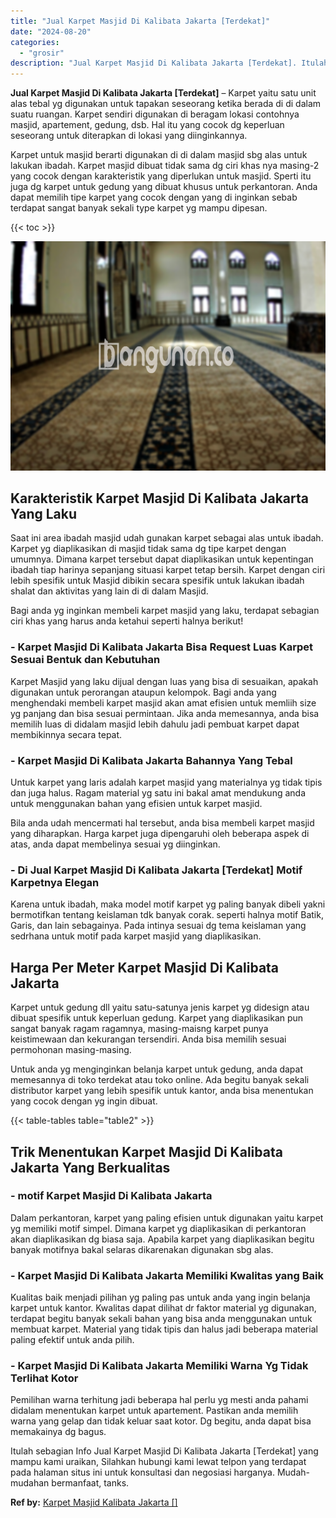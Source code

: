 ```yaml
---
title: "Jual Karpet Masjid Di Kalibata Jakarta [Terdekat]"
date: "2024-08-20"
categories: 
  - "grosir"
description: "Jual Karpet Masjid Di Kalibata Jakarta [Terdekat]. Itulah sebagian Info Jual Karpet Masjid Di Kalibata Jakarta [Terdekat] yang mampu kami uraikan, Silahkan..."
---
```


**Jual Karpet Masjid Di Kalibata Jakarta \[Terdekat\]** – Karpet yaitu satu unit alas tebal yg digunakan untuk tapakan seseorang ketika berada di di dalam suatu ruangan. Karpet sendiri digunakan di beragam lokasi contohnya masjid, apartement, gedung, dsb. Hal itu yang cocok dg keperluan seseorang untuk diterapkan di lokasi yang diinginkannya.

Karpet untuk masjid berarti digunakan di di dalam masjid sbg alas untuk lakukan ibadah. Karpet masjid dibuat tidak sama dg ciri khas nya masing-2 yang cocok dengan karakteristik yang diperlukan untuk masjid. Sperti itu juga dg karpet untuk gedung yang dibuat khusus untuk perkantoran. Anda dapat memilih tipe karpet yang cocok dengan yang di inginkan sebab terdapat sangat banyak sekali type karpet yg mampu dipesan.

{{< toc >}}

![Jual Karpet Masjid Di Kalibata Jakarta [Terdekat]](/images/grosir-karpet-murah-72.png)

## Karakteristik Karpet Masjid Di Kalibata Jakarta Yang Laku

Saat ini area ibadah masjid udah gunakan karpet sebagai alas untuk ibadah. Karpet yg diaplikasikan di masjid tidak sama dg tipe karpet dengan umumnya. Dimana karpet tersebut dapat diaplikasikan untuk kepentingan ibadah tiap harinya sepanjang situasi karpet tetap bersih. Karpet dengan ciri lebih spesifik untuk Masjid dibikin secara spesifik untuk lakukan ibadah shalat dan aktivitas yang lain di di dalam Masjid.

Bagi anda yg inginkan membeli karpet masjid yang laku, terdapat sebagian ciri khas yang harus anda ketahui seperti halnya berikut!

### \- Karpet Masjid Di Kalibata Jakarta Bisa Request Luas Karpet Sesuai Bentuk dan Kebutuhan

Karpet Masjid yang laku dijual dengan luas yang bisa di sesuaikan, apakah digunakan untuk perorangan ataupun kelompok. Bagi anda yang menghendaki membeli karpet masjid akan amat efisien untuk memliih size yg panjang dan bisa sesuai permintaan. Jika anda memesannya, anda bisa memilih luas di didalam masjid lebih dahulu jadi pembuat karpet dapat membikinnya secara tepat.

### \- Karpet Masjid Di Kalibata Jakarta Bahannya Yang Tebal

Untuk karpet yang laris adalah karpet masjid yang materialnya yg tidak tipis dan juga halus. Ragam material yg satu ini bakal amat mendukung anda untuk menggunakan bahan yang efisien untuk karpet masjid.

Bila anda udah mencermati hal tersebut, anda bisa membeli karpet masjid yang diharapkan. Harga karpet juga dipengaruhi oleh beberapa aspek di atas, anda dapat membelinya sesuai yg diinginkan.

### \- Di Jual Karpet Masjid Di Kalibata Jakarta \[Terdekat\] Motif Karpetnya Elegan

Karena untuk ibadah, maka model motif karpet yg paling banyak dibeli yakni bermotifkan tentang keislaman tdk banyak corak. seperti halnya motif Batik, Garis, dan lain sebagainya. Pada intinya sesuai dg tema keislaman yang sedrhana untuk motif pada karpet masjid yang diaplikasikan.

## Harga Per Meter Karpet Masjid Di Kalibata Jakarta

Karpet untuk gedung dll yaitu satu-satunya jenis karpet yg didesign atau dibuat spesifik untuk keperluan gedung. Karpet yang diaplikasikan pun sangat banyak ragam ragamnya, masing-maisng karpet punya keistimewaan dan kekurangan tersendiri. Anda bisa memilih sesuai permohonan masing-masing.

Untuk anda yg menginginkan belanja karpet untuk gedung, anda dapat memesannya di toko terdekat atau toko online. Ada begitu banyak sekali distributor karpet yang lebih spesifik untuk kantor, anda bisa menentukan yang cocok dengan yg ingin dibuat.

{{< table-tables table="table2" >}}

## Trik Menentukan Karpet Masjid Di Kalibata Jakarta Yang Berkualitas

### \- motif Karpet Masjid Di Kalibata Jakarta

Dalam perkantoran, karpet yang paling efisien untuk digunakan yaitu karpet yg memiliki motif simpel. Dimana karpet yg diaplikasikan di perkantoran akan diaplikasikan dg biasa saja. Apabila karpet yang diaplikasikan begitu banyak motifnya bakal selaras dikarenakan digunakan sbg alas.

### \- Karpet Masjid Di Kalibata Jakarta Memiliki Kwalitas yang Baik

Kualitas baik menjadi pilihan yg paling pas untuk anda yang ingin belanja karpet untuk kantor. Kwalitas dapat dilihat dr faktor material yg digunakan, terdapat begitu banyak sekali bahan yang bisa anda menggunakan untuk membuat karpet. Material yang tidak tipis dan halus jadi beberapa material paling efektif untuk anda pilih.

### \- Karpet Masjid Di Kalibata Jakarta Memiliki Warna Yg Tidak Terlihat Kotor

Pemilihan warna terhitung jadi beberapa hal perlu yg mesti anda pahami didalam menentukan karpet untuk apartement. Pastikan anda memilih warna yang gelap dan tidak keluar saat kotor. Dg begitu, anda dapat bisa memakainya dg bagus.

Itulah sebagian Info Jual Karpet Masjid Di Kalibata Jakarta \[Terdekat\] yang mampu kami uraikan, Silahkan hubungi kami lewat telpon yang terdapat pada halaman situs ini untuk konsultasi dan negosiasi harganya. Mudah-mudahan bermanfaat, tanks.

**Ref by:**  [Karpet Masjid Kalibata Jakarta []](https://id.wikipedia.org/wiki/Karpet)
